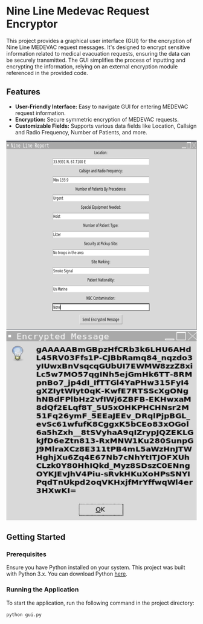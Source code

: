 <h1>Nine Line Medevac Request Encryptor</h1>
<p>This project provides a graphical user interface (GUI) for the encryption of Nine Line MEDEVAC request messages. It's designed to encrypt sensitive information related to medical evacuation requests, ensuring the data can be securely transmitted. The GUI simplifies the process of inputting and encrypting the information, relying on an external encryption module referenced in the provided code.</p>

 <h2>Features</h2>
    <ul>
        <li><strong>User-Friendly Interface:</strong> Easy to navigate GUI for entering MEDEVAC request information.</li>
        <li><strong>Encryption:</strong> Secure symmetric encryption of MEDEVAC requests.</li>
        <li><strong>Customizable Fields:</strong> Supports various data fields like Location, Callsign and Radio Frequency, Number of Patients, and more.</li>
    </ul>
    
<img src="https://github.com/vanarothorn/Simple-Symmetric-Encryption-and-Decryption/blob/main/Capture.PNG" width="600" height="500">
<img src="https://github.com/vanarothorn/Simple-Symmetric-Encryption-and-Decryption/blob/main/encrypted.PNG" width=600 height="500">


<h2>Getting Started</h2>
    <h3>Prerequisites</h3>
    <p>Ensure you have Python installed on your system. This project was built with Python 3.x. You can download Python <a href="https://www.python.org/downloads/">here</a>.</p>

<h3>Running the Application</h3>
    <p>To start the application, run the following command in the project directory:</p>
    <pre><code>python gui.py</code></pre>
